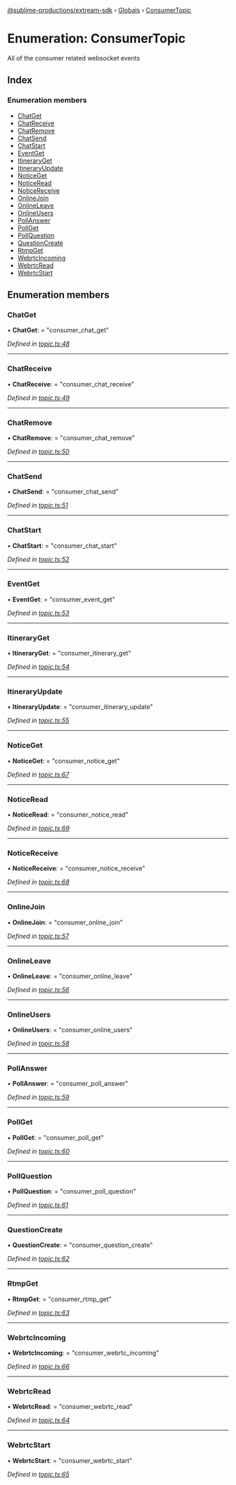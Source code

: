 [@sublime-productions/extream-sdk](../README.md) › [Globals](../globals.md) › [ConsumerTopic](consumertopic.md)

# Enumeration: ConsumerTopic

All of the consumer related websocket events

## Index

### Enumeration members

* [ChatGet](consumertopic.md#chatget)
* [ChatReceive](consumertopic.md#chatreceive)
* [ChatRemove](consumertopic.md#chatremove)
* [ChatSend](consumertopic.md#chatsend)
* [ChatStart](consumertopic.md#chatstart)
* [EventGet](consumertopic.md#eventget)
* [ItineraryGet](consumertopic.md#itineraryget)
* [ItineraryUpdate](consumertopic.md#itineraryupdate)
* [NoticeGet](consumertopic.md#noticeget)
* [NoticeRead](consumertopic.md#noticeread)
* [NoticeReceive](consumertopic.md#noticereceive)
* [OnlineJoin](consumertopic.md#onlinejoin)
* [OnlineLeave](consumertopic.md#onlineleave)
* [OnlineUsers](consumertopic.md#onlineusers)
* [PollAnswer](consumertopic.md#pollanswer)
* [PollGet](consumertopic.md#pollget)
* [PollQuestion](consumertopic.md#pollquestion)
* [QuestionCreate](consumertopic.md#questioncreate)
* [RtmpGet](consumertopic.md#rtmpget)
* [WebrtcIncoming](consumertopic.md#webrtcincoming)
* [WebrtcRead](consumertopic.md#webrtcread)
* [WebrtcStart](consumertopic.md#webrtcstart)

## Enumeration members

###  ChatGet

• **ChatGet**: = "consumer_chat_get"

*Defined in [topic.ts:48](https://github.com/Extream-SaaS/ex-sdk/blob/83ee764/src/topic.ts#L48)*

___

###  ChatReceive

• **ChatReceive**: = "consumer_chat_receive"

*Defined in [topic.ts:49](https://github.com/Extream-SaaS/ex-sdk/blob/83ee764/src/topic.ts#L49)*

___

###  ChatRemove

• **ChatRemove**: = "consumer_chat_remove"

*Defined in [topic.ts:50](https://github.com/Extream-SaaS/ex-sdk/blob/83ee764/src/topic.ts#L50)*

___

###  ChatSend

• **ChatSend**: = "consumer_chat_send"

*Defined in [topic.ts:51](https://github.com/Extream-SaaS/ex-sdk/blob/83ee764/src/topic.ts#L51)*

___

###  ChatStart

• **ChatStart**: = "consumer_chat_start"

*Defined in [topic.ts:52](https://github.com/Extream-SaaS/ex-sdk/blob/83ee764/src/topic.ts#L52)*

___

###  EventGet

• **EventGet**: = "consumer_event_get"

*Defined in [topic.ts:53](https://github.com/Extream-SaaS/ex-sdk/blob/83ee764/src/topic.ts#L53)*

___

###  ItineraryGet

• **ItineraryGet**: = "consumer_itinerary_get"

*Defined in [topic.ts:54](https://github.com/Extream-SaaS/ex-sdk/blob/83ee764/src/topic.ts#L54)*

___

###  ItineraryUpdate

• **ItineraryUpdate**: = "consumer_itinerary_update"

*Defined in [topic.ts:55](https://github.com/Extream-SaaS/ex-sdk/blob/83ee764/src/topic.ts#L55)*

___

###  NoticeGet

• **NoticeGet**: = "consumer_notice_get"

*Defined in [topic.ts:67](https://github.com/Extream-SaaS/ex-sdk/blob/83ee764/src/topic.ts#L67)*

___

###  NoticeRead

• **NoticeRead**: = "consumer_notice_read"

*Defined in [topic.ts:69](https://github.com/Extream-SaaS/ex-sdk/blob/83ee764/src/topic.ts#L69)*

___

###  NoticeReceive

• **NoticeReceive**: = "consumer_notice_receive"

*Defined in [topic.ts:68](https://github.com/Extream-SaaS/ex-sdk/blob/83ee764/src/topic.ts#L68)*

___

###  OnlineJoin

• **OnlineJoin**: = "consumer_online_join"

*Defined in [topic.ts:57](https://github.com/Extream-SaaS/ex-sdk/blob/83ee764/src/topic.ts#L57)*

___

###  OnlineLeave

• **OnlineLeave**: = "consumer_online_leave"

*Defined in [topic.ts:56](https://github.com/Extream-SaaS/ex-sdk/blob/83ee764/src/topic.ts#L56)*

___

###  OnlineUsers

• **OnlineUsers**: = "consumer_online_users"

*Defined in [topic.ts:58](https://github.com/Extream-SaaS/ex-sdk/blob/83ee764/src/topic.ts#L58)*

___

###  PollAnswer

• **PollAnswer**: = "consumer_poll_answer"

*Defined in [topic.ts:59](https://github.com/Extream-SaaS/ex-sdk/blob/83ee764/src/topic.ts#L59)*

___

###  PollGet

• **PollGet**: = "consumer_poll_get"

*Defined in [topic.ts:60](https://github.com/Extream-SaaS/ex-sdk/blob/83ee764/src/topic.ts#L60)*

___

###  PollQuestion

• **PollQuestion**: = "consumer_poll_question"

*Defined in [topic.ts:61](https://github.com/Extream-SaaS/ex-sdk/blob/83ee764/src/topic.ts#L61)*

___

###  QuestionCreate

• **QuestionCreate**: = "consumer_question_create"

*Defined in [topic.ts:62](https://github.com/Extream-SaaS/ex-sdk/blob/83ee764/src/topic.ts#L62)*

___

###  RtmpGet

• **RtmpGet**: = "consumer_rtmp_get"

*Defined in [topic.ts:63](https://github.com/Extream-SaaS/ex-sdk/blob/83ee764/src/topic.ts#L63)*

___

###  WebrtcIncoming

• **WebrtcIncoming**: = "consumer_webrtc_incoming"

*Defined in [topic.ts:66](https://github.com/Extream-SaaS/ex-sdk/blob/83ee764/src/topic.ts#L66)*

___

###  WebrtcRead

• **WebrtcRead**: = "consumer_webrtc_read"

*Defined in [topic.ts:64](https://github.com/Extream-SaaS/ex-sdk/blob/83ee764/src/topic.ts#L64)*

___

###  WebrtcStart

• **WebrtcStart**: = "consumer_webrtc_start"

*Defined in [topic.ts:65](https://github.com/Extream-SaaS/ex-sdk/blob/83ee764/src/topic.ts#L65)*
